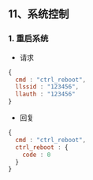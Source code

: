 ## 11、系统控制

### 1. 重启系统

* 请求

```javascript
{
  cmd : "ctrl_reboot",
  llssid : "123456",
  llauth : "123456"
}
```

* 回复

```javascript
{
  cmd : "ctrl_reboot",
  ctrl_reboot : {
    code : 0
  }
}
```

